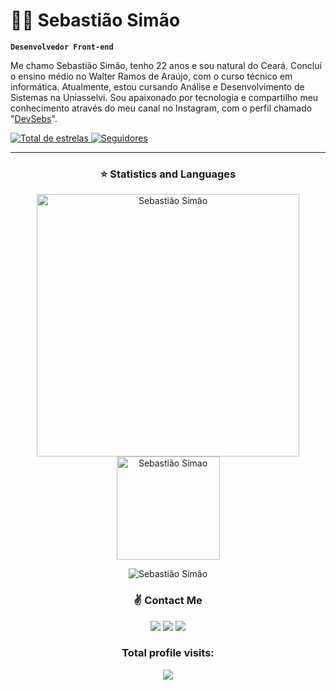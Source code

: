 # 👨‍💻 Sebastião Simão

**`Desenvolvedor Front-end`**

Me chamo Sebastião Simão, tenho 22 anos e sou natural do Ceará. Concluí o ensino médio no Walter Ramos de Araújo, com o curso técnico em informática. Atualmente, estou cursando Análise e Desenvolvimento de Sistemas na Uniasselvi. Sou apaixonado por tecnologia e compartilho meu conhecimento através do meu canal no  Instagram, com o perfil chamado "[DevSebs](https://www.instagram.com/sebastian.d.e.v/)".

<p align="left">
        <a href="https://github.com/Sebsso?tab=repositories">
        <img 
            alt="Total de estrelas" 
            title="Total de estrelas GitHub" 
            src="https://custom-icon-badges.demolab.com/github/stars/Sebsso?color=55960c&style=for-the-badge&labelColor=488207&logo=star&label=estrelas"
        />
    </a>
    <a href="https://github.com/Sebsso?tab=followers">
        <img 
            alt="Seguidores" 
            title="Me siga no GitHub" 
            src="https://custom-icon-badges.demolab.com/github/followers/Sebsso?color=236ad3&labelColor=1155ba&style=for-the-badge&logo=github&label=Seguidores&logoColor=white"
        />
    </a>
</p>

---

 <h3 align="center">⭐  Statistics and Languages</h3>

 <p align="center"> 
    <img src="https://github-readme-stats.vercel.app/api?username=Sebsso&count_private=true&show_icons=true&theme=dracula" alt="Sebastião Simão" width="420"/> 
    <img src="https://github-readme-stats.vercel.app/api/top-langs/?username=Sebsso&&langs_count=8&layout=compact&theme=dracula" alt="Sebastião Simao" height="165" />
</p>
<p align="center">
 <img src="https://github-profile-trophy.vercel.app/?username=Sebsso&theme=dracula&row=1" alt="Sebastião Simão" />
</p>

<h3 align="center">✌️ Contact Me</h3>

<p align="center">
  <a href="https://www.linkedin.com/in/SebastiaoDev/"><img src="https://img.shields.io/badge/-sebastião-0077B5?style=for-the-badge&logo=Linkedin&logoColor=white"/></a>
  <a href="mailto:simaosebastian15@gmail.com"><img src="https://img.shields.io/badge/-sebastiaosimaoliveira@gmail.com-D14836?style=for-the-badge&logo=Gmail&logoColor=white"/></a>
  <a href="https://www.instagram.com/sebs722/"><img src="https://img.shields.io/badge/-@sebs722-E4405F?style=for-the-badge&logo=Instagram&logoColor=white"/></a>
   
<h3><p align="center">Total profile visits:</p>
<p align="center">
    <img alingn="center" src="https://profile-counter.glitch.me/Sebsso/count.svg"/>
</p> 
</p><br>



